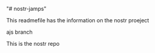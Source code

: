 "# nostr-jamps" 

This readmefile has the information on the nostr proeject

ajs branch

This is the nostr repo 